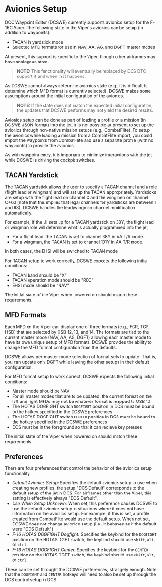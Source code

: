 # Avionics Setup

DCC Waypoint Editor (DCSWE) currently supports avionics setup for the F-16C Viper. The
following state in the Viper's avionics can be setup (in addition to waypoints):

- TACAN in yardstick mode
- Selected MFD formats for use in NAV, AA, AG, and DGFT master modes

At present, this support is specific to the Viper, though other airframes may have
analogous state.

> **NOTE:** This functionality will eventually be replaced by DCS DTC support if and
> when that happens.

As DCSWE cannot always determine avionics state (e.g., it is difficult to determine
which MFD format is currently selected), DCSWE makes some assumptions around the initial
configuration of the avionics.

> **NOTE:** If the state does not match the expected initial configuration, the updates
> that DCSWE performs may not yield the desired results.

Avionics setup can be done as part of loading a profile or a mission (in DCSWE JSON
format) into the jet. It is not possible at present to set up the avionics through
non-native mission setups (e.g., CombatFlite). To setup the avionics while loading
a mission from a CombatFlite import, you could import the waypoints from CombatFlite
and use a separate profile (with no waypoints) to provide the avionics.

As with waypoint entry, it is important to minimize interactions with the jet while
DCSWE is driving the cockpit switches.

## TACAN Yardstick

The TACAN yardstick allows the user to specify a TACAN channel and a role (flight lead
or wingman) and will set up the TACAN appropriately. Yardsticks are setup with the
flight lead on channel C and the wingmen on channel C+63 (note that this implies that
legal channels for yardsticks are between 1 and 63). DCSWE handles the lead/wingman
channel modification automatically.

For example, if the UI sets up for a TACAN yardstick on 38Y, the flight lead or wingman
role will determine what is actually programmed into the jet,

- For a flight lead, the TACAN is set to channel 38Y in AA T/R mode.
- For a wingman, the TACAN is set to channel 101Y in AA T/R mode.

In both cases, the EHSI will be switched to TACAN mode.

For TACAN setup to work correctly, DCSWE expects the following initial conditions:

- TACAN band should be "X"
- TACAN operation mode should be "REC"
- EHSI mode should be "NAV"

The initial state of the Viper when powered on should match these requirements.

## MFD Formats

Each MFD on the Viper can display one of three formats (e.g., FCR, TGP, HSD) that are
selected by OSB 12, 13, and 14. The formats are tied to the current master mode (NAV,
AA, AG, DGFT) allowing each master mode to have its own unique setup of MFD formats.
DCSWE provides the ability to change the MFD format configuration from the defaults.

DCSWE allows per-master-mode selection of format sets to update. That is, you can update
only DGFT while leaving the other setups in their default configuration.

For MFD format setup to work correct, DCSWE expects the following initial conditions:

- Master mode should be NAV
- For all master modes that are to be updated, the current format on the left and right
  MFDs may not be whatever format is mapped to OSB 12
- The HOTAS DOGFIGHT switch `DOGFIGHT` position in DCS must be bound to the hotkey
  specified in the DCSWE preferences
- The HOTAS DOGFIGHT switch `CENTER` position in DCS must be bound to the hotkey
  specified in the DCSWE preferences
- DCS must be in the foreground so that it can recieve key presses

The initial state of the Viper when powered on should match these requirements.

## Preferences

There are four preferences that control the behavior of the avionics setup functionality.

- *Default Avionics Setup:* Specifies the default avionics setup to use when creating new
  profiles, the setup "DCS Default" corresponds to the default setup of the jet in DCS.
  For airframes other than the Viper, this setting is effectively always "DCS Default".
- *Use When Setup Unknown:* When set, this preference causes DCSWE to use the default
  avionics setup in situations where it does not have information on the avionics setup.
  For example, if this is set, a profile created from CombatFlite would use the default
  setup. When not set, DCSWE does not change avionics setup (i.e., it behaves as if the
  default were "DCS Default")
- *F-16 HOTAS DOGFIGHT Dogfight:* Specifies the keybind for the `DOGFIGHT` position on
  the HOTAS DGFT switch, the keybind should use `shift`, `alt`, or `ctrl`.
- *F-16 HOTAS DOGFIGHT Center:* Specifies the keybind for the `CENTER` position on the
  HOTAS DGFT switch, the keybind should use `shift`, `alt`, or `ctrl`.

These can be set throught the DCSWE preferences, strangely enough. Note that the
`DOGFIGHT` and `CENTER` hotkeys will need to also be set up through the DCS control
setup in DCS.